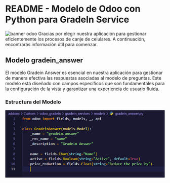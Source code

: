 # README - Modelo de Odoo con Python para GradeIn Service

<img src="https://www.orbit.es/wp-content/uploads/2022/08/unete-a-la-gestion-de-clientes-simplificada-con-odoo-crm.jpg" alt="banner odoo">
Gracias por elegir nuestra aplicación para gestionar eficientemente los procesos de canje de celulares. A continuación, encontrarás información útil para comenzar.

## **Modelo gradein_answer**

El modelo Gradein Answer es esencial en nuestra aplicación para gestionar de manera efectiva las respuestas asociadas al modelo de preguntas. Este modelo está diseñado con campos específicos que son fundamentales para la configuración de la vista y garantizar una experiencia de usuario fluida.

### Estructura del Modelo

![Alt text](image.png)
